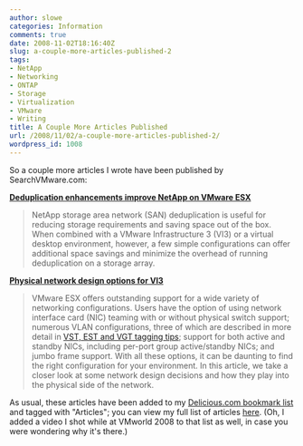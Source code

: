 ```yaml
---
author: slowe
categories: Information
comments: true
date: 2008-11-02T18:16:40Z
slug: a-couple-more-articles-published-2
tags:
- NetApp
- Networking
- ONTAP
- Storage
- Virtualization
- VMware
- Writing
title: A Couple More Articles Published
url: /2008/11/02/a-couple-more-articles-published-2/
wordpress_id: 1008
---
```


So a couple more articles I wrote have been published by SearchVMware.com:

**[Deduplication enhancements improve NetApp on VMware ESX](http://searchvmware.techtarget.com/tip/0,289483,sid179_gci1335560,00.html)**

>NetApp storage area network (SAN) deduplication is useful for reducing storage requirements and saving space out of the box. When combined with a VMware Infrastructure 3 (VI3) or a virtual desktop environment, however, a few simple configurations can offer additional space savings and minimize the overhead of running deduplication on a storage array.

**[Physical network design options for VI3](http://searchvmware.techtarget.com/tip/0,289483,sid179_gci1334966,00.html)**

>VMware ESX offers outstanding support for a wide variety of networking configurations. Users have the option of using network interface card (NIC) teaming with or without physical switch support; numerous VLAN configurations, three of which are described in more detail in [VST, EST and VGT tagging tips](http://searchvmware.techtarget.com/tip/0,289483,sid179_gci1283036,00.html); support for both active and standby NICs, including per-port group active/standby NICs; and jumbo frame support. With all these options, it can be daunting to find the right configuration for your environment. In this article, we take a closer look at some network design decisions and how they play into the physical side of the network.

As usual, these articles have been added to my [Delicious.com bookmark list](http://delicious.com/slowe/) and tagged with "Articles"; you can view my full list of articles [here](http://delicious.com/slowe/Articles). (Oh, I added a video I shot while at VMworld 2008 to that list as well, in case you were wondering why it's there.)
